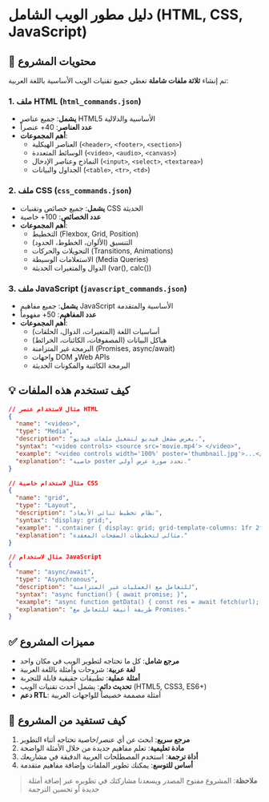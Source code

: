 # دليل مطور الويب الشامل (HTML, CSS, JavaScript)

## 📂 محتويات المشروع

تم إنشاء **ثلاثة ملفات شاملة** تغطي جميع تقنيات الويب الأساسية باللغة العربية:

### 1. ملف HTML (`html_commands.json`)

- **يشمل**: جميع عناصر HTML5 الأساسية والدلالية
- **عدد العناصر**: 40+ عنصراً
- **أهم المجموعات**:
  - العناصر الهيكلية (`<header>`, `<footer>`, `<section>`)
  - الوسائط المتعددة (`<video>`, `<audio>`, `<canvas>`)
  - النماذج وعناصر الإدخال (`<input>`, `<select>`, `<textarea>`)
  - الجداول والبيانات (`<table>`, `<tr>`, `<td>`)

### 2. ملف CSS (`css_commands.json`)

- **يشمل**: جميع خصائص وتقنيات CSS الحديثة
- **عدد الخصائص**: 100+ خاصية
- **أهم المجموعات**:
  - التخطيط (Flexbox, Grid, Position)
  - التنسيق (الألوان، الخطوط، الحدود)
  - التحويلات والحركات (Transitions, Animations)
  - الاستعلامات الوسيطة (Media Queries)
  - الدوال والمتغيرات الحديثة (var(), calc())

### 3. ملف JavaScript (`javascript_commands.json`)

- **يشمل**: جميع مفاهيم JavaScript الأساسية والمتقدمة
- **عدد المفاهيم**: 50+ مفهوماً
- **أهم المجموعات**:
  - أساسيات اللغة (المتغيرات، الدوال، الحلقات)
  - هياكل البيانات (المصفوفات، الكائنات، الخرائط)
  - البرمجة غير المتزامنة (Promises, async/await)
  - واجهات DOM وWeb APIs
  - البرمجة الكائنية والمكونات الحديثة

## 💡 كيف تستخدم هذه الملفات

```json
// مثال لاستخدام عنصر HTML
{
  "name": "<video>",
  "type": "Media",
  "description": "يعرض مشغل فيديو لتشغيل ملفات فيديو.",
  "syntax": "<video controls> <source src='movie.mp4'> </video>",
  "example": "<video controls width='100%' poster='thumbnail.jpg'>...</video>",
  "explanation": "خاصية poster تحدد صورة عرض أولي."
}

// مثال لاستخدام خاصية CSS
{
  "name": "grid",
  "type": "Layout",
  "description": "نظام تخطيط ثنائي الأبعاد",
  "syntax": "display: grid;",
  "example": ".container { display: grid; grid-template-columns: 1fr 2fr; }",
  "explanation": "مثالي لتخطيطات الصفحات المعقدة."
}

// مثال لاستخدام JavaScript
{
  "name": "async/await",
  "type": "Asynchronous",
  "description": "للتعامل مع العمليات غير المتزامنة",
  "syntax": "async function() { await promise; }",
  "example": "async function getData() { const res = await fetch(url); }",
  "explanation": "طريقة أنيقة للتعامل مع Promises."
}
```

## ✅ مميزات المشروع

- **مرجع شامل**: كل ما تحتاجه لتطوير الويب في مكان واحد
- **لغة عربية**: شروحات وأمثلة باللغة العربية
- **أمثلة عملية**: تطبيقات حقيقية قابلة للتجربة
- **تحديث دائم**: يشمل أحدث تقنيات الويب (HTML5, CSS3, ES6+)
- **دعم RTL**: أمثلة مصممة خصيصاً للواجهات العربية

## 🚀 كيف تستفيد من المشروع

1. **مرجع سريع**: ابحث عن أي عنصر/خاصية تحتاجه أثناء التطوير
2. **مادة تعليمية**: تعلم مفاهيم جديدة من خلال الأمثلة الواضحة
3. **أداة ترجمة**: استخدم المصطلحات العربية الدقيقة في مشاريعك
4. **أساس للتوسع**: يمكنك تطوير الملفات وإضافة مفاهيم متقدمة

> **ملاحظة**: المشروع مفتوح المصدر ويسعدنا مشاركتك في تطويره عبر إضافة أمثلة جديدة أو تحسين الترجمة
